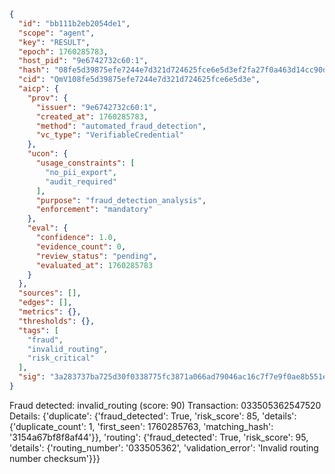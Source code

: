 ```json
{
  "id": "bb111b2eb2054de1",
  "scope": "agent",
  "key": "RESULT",
  "epoch": 1760285783,
  "host_pid": "9e6742732c60:1",
  "hash": "08fe5d39875efe7244e7d321d724625fce6e5d3ef2fa27f0a463d14cc90d21d6",
  "cid": "QmV108fe5d39875efe7244e7d321d724625fce6e5d3e",
  "aicp": {
    "prov": {
      "issuer": "9e6742732c60:1",
      "created_at": 1760285783,
      "method": "automated_fraud_detection",
      "vc_type": "VerifiableCredential"
    },
    "ucon": {
      "usage_constraints": [
        "no_pii_export",
        "audit_required"
      ],
      "purpose": "fraud_detection_analysis",
      "enforcement": "mandatory"
    },
    "eval": {
      "confidence": 1.0,
      "evidence_count": 0,
      "review_status": "pending",
      "evaluated_at": 1760285783
    }
  },
  "sources": [],
  "edges": [],
  "metrics": {},
  "thresholds": {},
  "tags": [
    "fraud",
    "invalid_routing",
    "risk_critical"
  ],
  "sig": "3a283737ba725d30f0338775fc3871a066ad79046ac16c7f7e9f0ae8b551eff2"
}
```

Fraud detected: invalid_routing (score: 90)
Transaction: 033505362547520
Details: {'duplicate': {'fraud_detected': True, 'risk_score': 85, 'details': {'duplicate_count': 1, 'first_seen': 1760285763, 'matching_hash': '3154a67bf8f8af44'}}, 'routing': {'fraud_detected': True, 'risk_score': 95, 'details': {'routing_number': '033505362', 'validation_error': 'Invalid routing number checksum'}}}